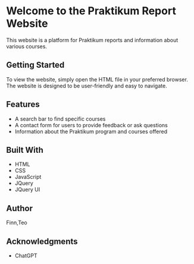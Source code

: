 # Welcome to the Praktikum Report Website

This website is a platform for Praktikum reports and information about various courses.

## Getting Started

To view the website, simply open the HTML file in your preferred browser. The website is designed to be user-friendly and easy to navigate.

## Features

- A search bar to find specific courses
- A contact form for users to provide feedback or ask questions
- Information about the Praktikum program and courses offered

## Built With

- HTML
- CSS
- JavaScript
- JQuery
- JQuery UI

## Author

Finn,Teo


## Acknowledgments

- ChatGPT

